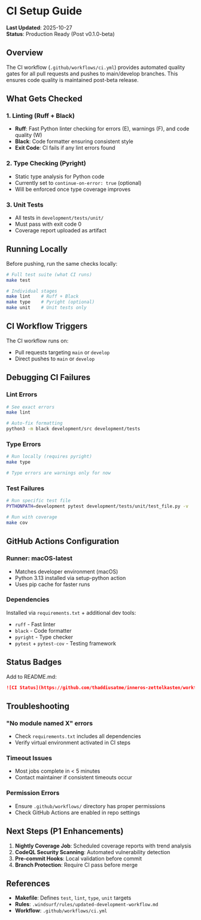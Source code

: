 # CI Setup Guide

**Last Updated**: 2025-10-27  
**Status**: Production Ready (Post v0.1.0-beta)

## Overview

The CI workflow (`.github/workflows/ci.yml`) provides automated quality gates for all pull requests and pushes to main/develop branches. This ensures code quality is maintained post-beta release.

## What Gets Checked

### 1. Linting (Ruff + Black)
- **Ruff**: Fast Python linter checking for errors (E), warnings (F), and code quality (W)
- **Black**: Code formatter ensuring consistent style
- **Exit Code**: CI fails if any lint errors found

### 2. Type Checking (Pyright)
- Static type analysis for Python code
- Currently set to `continue-on-error: true` (optional)
- Will be enforced once type coverage improves

### 3. Unit Tests
- All tests in `development/tests/unit/`
- Must pass with exit code 0
- Coverage report uploaded as artifact

## Running Locally

Before pushing, run the same checks locally:

```bash
# Full test suite (what CI runs)
make test

# Individual stages
make lint    # Ruff + Black
make type    # Pyright (optional)
make unit    # Unit tests only
```

## CI Workflow Triggers

The CI workflow runs on:
- Pull requests targeting `main` or `develop`
- Direct pushes to `main` or `develop`

## Debugging CI Failures

### Lint Errors
```bash
# See exact errors
make lint

# Auto-fix formatting
python3 -m black development/src development/tests
```

### Type Errors
```bash
# Run locally (requires pyright)
make type

# Type errors are warnings only for now
```

### Test Failures
```bash
# Run specific test file
PYTHONPATH=development pytest development/tests/unit/test_file.py -v

# Run with coverage
make cov
```

## GitHub Actions Configuration

### Runner: macOS-latest
- Matches developer environment (macOS)
- Python 3.13 installed via setup-python action
- Uses pip cache for faster runs

### Dependencies
Installed via `requirements.txt` + additional dev tools:
- `ruff` - Fast linter
- `black` - Code formatter  
- `pyright` - Type checker
- `pytest` + `pytest-cov` - Testing framework

## Status Badges

Add to README.md:
```markdown
![CI Status](https://github.com/thaddiusatme/inneros-zettelkasten/workflows/CI%20-%20Quality%20Gates/badge.svg)
```

## Troubleshooting

### "No module named X" errors
- Check `requirements.txt` includes all dependencies
- Verify virtual environment activated in CI steps

### Timeout Issues
- Most jobs complete in < 5 minutes
- Contact maintainer if consistent timeouts occur

### Permission Errors
- Ensure `.github/workflows/` directory has proper permissions
- Check GitHub Actions are enabled in repo settings

## Next Steps (P1 Enhancements)

1. **Nightly Coverage Job**: Scheduled coverage reports with trend analysis
2. **CodeQL Security Scanning**: Automated vulnerability detection
3. **Pre-commit Hooks**: Local validation before commit
4. **Branch Protection**: Require CI pass before merge

## References

- **Makefile**: Defines `test`, `lint`, `type`, `unit` targets
- **Rules**: `.windsurf/rules/updated-development-workflow.md`
- **Workflow**: `.github/workflows/ci.yml`
